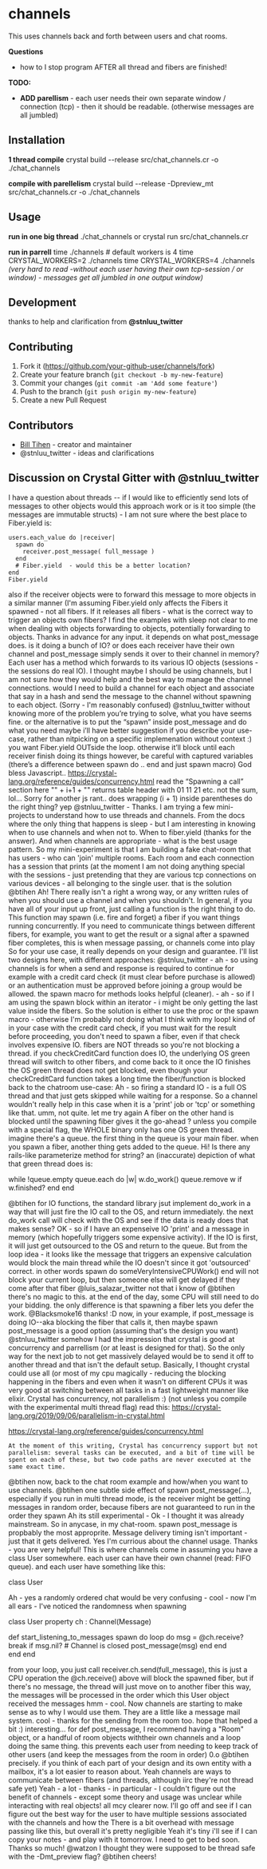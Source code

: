 # channels

This uses channels back and forth between users and chat rooms.

**Questions**
- how to I stop program AFTER all thread and fibers are finished!

**TODO:**
- **ADD parellism** - each user needs their own separate window / connection (tcp) - then it should be readable. (otherwise messages are all jumbled)

## Installation

**1 thread compile**
crystal build --release src/chat_channels.cr -o ./chat_channels

**compile with parellelism**
crystal build --release -Dpreview_mt  src/chat_channels.cr -o ./chat_channels

## Usage

**run in one big thread**
./chat_channels
or
crystal run src/chat_channels.cr

**run in parrell**
time ./channels  # default workers is 4
time CRYSTAL_WORKERS=2 ./channels
time CRYSTAL_WORKERS=4 ./channels
_(very hard to read -without each user having their own tcp-session / or window) - messages get all jumbled in one output window)_

## Development

thanks to help and clarification from **@stnluu_twitter**

## Contributing

1. Fork it (<https://github.com/your-github-user/channels/fork>)
2. Create your feature branch (`git checkout -b my-new-feature`)
3. Commit your changes (`git commit -am 'Add some feature'`)
4. Push to the branch (`git push origin my-new-feature`)
5. Create a new Pull Request

## Contributors

- [Bill Tihen](https://github.com/your-github-user) - creator and maintainer
- @stnluu_twitter - ideas and clarifications

## Discussion on Crystal Gitter with @stnluu_twitter

I have a question about threads -- if I would like to efficiently send lots of messages to other objects would this approach work or is it too simple (the messages are immutable structs) - I am not sure where the best place to Fiber.yield is:

    users.each_value do |receiver|
      spawn do
        receiver.post_message( full_message )
      end
      # Fiber.yield  - would this be a better location?
    end
    Fiber.yield

also if the receiver objects were to forward this message to more objects in a similar manner (I'm assuming Fiber.yield only affects the Fibers it spawned - not all fibers. If it releases all fibers - what is the correct way to trigger an objects own fibers? I find the examples with sleep not clear to me when dealing with objects forwarding to objects, potentially forwarding to objects.
Thanks in advance for any input.
it depends on what post_message does. is it doing a bunch of IO?
or does each receiver have their own channel and post_message simply sends it over to their channel in memory?
Each user has a method which forwards to its various IO objects (sessions - the sessions do real IO). I thought maybe I should be using channels, but I am not sure how they would help and the best way to manage the channel connections. would I need to build a channel for each object and associate that say in a hash and send the message to the channel without spawning to each object. (Sorry - I'm reasonably confused)
@stnluu_twitter
without knowing more of the problem you’re trying to solve, what you have seems fine. or the alternative is to put the “spawn” inside post_message and do what you need
maybe i’ll have better suggestion if you describe your use-case, rather than nitpicking on a specific implemenation without context :)
you want Fiber.yield OUTside the loop. otherwise it’ll block until each receiver finish doing its things
however, be careful with captured variables (there’s a difference between spawn do .. end and just spawn macro)
God bless Javascript..
https://crystal-lang.org/reference/guides/concurrency.html
read the “Spawning a call” section here
"<th scope='row'>" + i+1 + "</th>" returns table header with 01 11 21 etc. not the sum, lol...
Sorry for another js rant..
does wrapping (i + 1) inside parentheses do the right thing?
yep
@stnluu_twitter - Thanks. I am trying a few mini-projects to understand how to use threads and channels. From the docs where the only thing that happens is sleep - but I am interesting in knowing when to use channels and when not to. When to fiber.yield (thanks for the answer). And when channels are appropriate - what is the best usage pattern. So my mini-experiment is that I am building a fake chat-room that has users - who can 'join' multiple rooms. Each room and each connection has a session that prints (at the moment I am not doing anything special with the sessions - just pretending that they are various tcp connections on various devices - all belonging to the single user.
that is the solution
@btihen Ah! There really isn't a right a wrong way, or any written rules of when you should use a channel and when you shouldn't. In general, if you have all of your input up front, just calling a function is the right thing to do. This function may spawn (i.e. fire and forget) a fiber if you want things running concurrently.
If you need to communicate things between different fibers, for example, you want to get the result or a signal after a spawned fiber completes, this is when message passing, or channels come into play
So for your use case, it really depends on your design and guarantee. I'll list two designs here, with different approaches:
@stnluu_twitter - ah - so using channels is for when a send and response is required to continue for example with a credit card check (it must clear before purchase is allowed) or an authentication must be approved before joining a group would be allowed. the spawn macro for methods looks helpful (cleaner). - ah - so if I am using the spawn block within an iterator - i might be only getting the last value inside the fibers. So the solution is either to use the proc or the spawn macro - otherwise I'm probably not doing what I think with my loop!
kind of
in your case with the credit card check, if you must wait for the result before proceeding, you don't need to spawn a fiber, even if that check involves expensive IO.
fibers are NOT threads
so you're not blocking a thread. if you checkCreditCard function does IO, the underlying OS green thread will switch to other fibers, and come back to it once the IO finishes
the OS green thread does not get blocked, even though your checkCreditCard function takes a long time
the fiber/function is blocked
back to the chatroom use-case:
Ah - so firing a standard IO - is a full OS thread and that just gets skipped while waiting for a response. So a channel wouldn't really help in this case when it is a 'print' job or 'tcp' or something like that.
umm, not quite. let me try again
A fiber on the other hand is blocked until the spawning fiber gives it the go-ahead ?
unless you compile with a special flag, the WHOLE binary only has one OS green thread.
imagine there's a queue. the first thing in the queue is your main fiber.
when you spawn a fiber, another thing gets added to the queue.
Hi! Is there any rails-like parameterize method for string?
an (inaccurate) depiction of what that green thread does is:

while !queue.empty
  queue.each do |w|
    w.do_work()
    queue.remove w if w.finished?
  end
end

@btihen for IO functions, the standard library jsut implement do_work in a way that will just fire the IO call to the OS, and return immediately. the next do_work call will check with the OS and see if the data is ready
does that makes sense?
OK - so if I have an expenseive IO 'print' and a message in memory (which hopefully triggers some expensive activity). If the IO is first, it will just get outsourced to the OS and return to the queue. But from the loop idea - it looks like the message that triggers an expensive calculation would block the main thread while the IO doesn't since it got 'outsourced'
correct. in other words spawn do someVeryIntensiveCPUWork() end will not block your current loop, but then someone else will get delayed if they come after that fiber
@luis_salazar_twitter not that i know of
@btihen there's no magic to this. at the end of the day, some CPU will still need to do your bidding. the only difference is that spawning a fiber lets you defer the work.
@Blacksmoke16 thanks! :D
now, in your example, if post_message is doing IO--aka blocking the fiber that calls it, then maybe spawn post_message is a good option (assuming that's the design you want)
@stnluu_twitter somehow I had the impression that crystal is good at concurrency and parrellism (or at least is designed for that). So the only way for the next job to not get massively delayed would be to send it off to another thread and that isn't the default setup. Basically, I thought crystal could use all (or most of my cpu magically - reducing the blocking happening in the fibers and even when it wasn't on different CPUs it was very good at switching between all tasks in a fast lightweight manner like elixir.
Crystal has concurrency, not parallelism :)
(not unless you compile with the experimental multi thread flag)
read this: https://crystal-lang.org/2019/09/06/parallelism-in-crystal.html

https://crystal-lang.org/reference/guides/concurrency.html

    At the moment of this writing, Crystal has concurrency support but not parallelism: several tasks can be executed, and a bit of time will be spent on each of these, but two code paths are never executed at the same exact time.

@btihen now, back to the chat room example and how/when you want to use channels.
@btihen one subtle side effect of spawn post_message(...), especially if you run in multi thread mode, is the receiver might be getting messages in random order, because fibers are not guaranteed to run in the order they spawn
Ah its still experimental - Ok - I thought it was already mainstream. So in anycase, in my chat-room. spawn post_message is propbably the most approprite. Message delivery timing isn't important - just that it gets delivered. Yes I'm currious about the channel usage. Thanks - you are very helpful!
This is where channels come in
assuming you have a class User somewhere. each user can have their own channel (read: FIFO queue). and each user have something like this:

class User

Ah - yes a randomly ordered chat would be very confusing - cool - now I'm all ears - I've noticed the randomness when spawning

class User
  property ch : Channel(Message)

  def start_listening_to_messages
    spawn do
      loop do
        msg = @ch.receive?
        break if msg.nil? # Channel is closed
        post_message(msg)
      end
    end  
  end
end

from your loop, you just call receiver.ch.send(full_message), this is just a CPU operation
the @ch.receive() above will block the spawned fiber, but if there's no message, the thread will just move on to another fiber
this way, the messages will be processed in the order which this User object received the messages
hmm - cool. Now channels are starting to make sense as to why I would use them. They are a little like a message mail system. cool - thanks for the sending from the room too.
hope that helped a bit :)
interesting...
for def post_message, I recommend having a "Room" object, or a handful of room objects withtheir own channels and a loop doing the same thing. this prevents each user from needing to keep track of other users
(and keep the messages from the room in order)
0.o
@btihen precisely. if you think of each part of your design and its own entity with a mailbox, it's a lot easier to reason about.
Yeah channels are ways to communicate between fibers (and threads, although iirc they're not thread safe yet)
Yeah - a lot - thanks - in particular - I couldn't figure out the benefit of channels - except some theory and usage was unclear while interacting with real objects! all mcy clearer now. I'll go off and see if I can figure out the best way for the user to have multiple sessions associated with the channels and how the
There is a bit overhead with message passing like this, but overall it's pretty negligible
Yeah it's tiny
i'll see if I can copy your notes - and play with it tomorrow. I need to get to bed soon. Thanks so much!
@watzon I thought they were supposed to be thread safe with the -Dmt_preview flag?
@btihen cheers!
